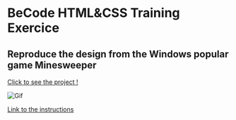 
# BeCode HTML&CSS Training Exercice
## Reproduce the design from the Windows popular game Minesweeper 

[Click to see the project !](https://julouis.github.io/flexbox-minefield/)

![Gif](https://media4.giphy.com/media/3oEjI7yCdwLEizpVmw/giphy.gif?cid=ecf05e479esrut7dtp4pczhqo6yy2whvoh81rm385a14gbfl&rid=giphy.gif)

[Link to the instructions](https://github.com/becodeorg/LIE-Jepsen-4.27/tree/master/01-the-field/04-html-css/02-css/01-flexbox)


